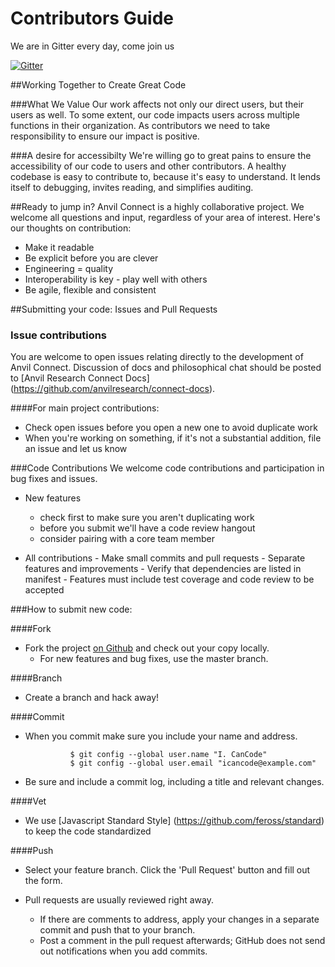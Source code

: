 # Contributors Guide


We are in Gitter every day, come join us

[![Gitter](https://badges.gitter.im/anvilresearch/connect.svg)](https://gitter.im/anvilresearch/connect)

##Working Together to Create Great Code

###What We Value
Our work affects not only our direct users, but their users as well. To some extent, our code impacts users across multiple functions in their organization. As contributors we need to take responsibility to ensure our impact is positive. 

###A desire for accessibilty
We're willing go to great pains to ensure the accessibility of our code to users and other contributors. A healthy codebase is easy to contribute to, because it's easy to understand. It lends itself to debugging, invites reading, and simplifies auditing.

##Ready to jump in?
Anvil Connect is a highly collaborative project. We welcome all questions and input, regardless of your area of interest. Here's our thoughts on contribution:

- Make it readable
- Be explicit before you are clever 
- Engineering = quality  
- Interoperability is key - play well with others      
- Be agile, flexible and consistent
      

##Submitting your code: Issues and Pull Requests

### Issue contributions
You are welcome to open issues relating directly to the development of Anvil Connect. Discussion of docs and philosophical chat should be posted to [Anvil Research Connect Docs] (https://github.com/anvilresearch/connect-docs).

####For main project contributions: 

- Check open issues before you open a new one to avoid duplicate work
- When you're working on something, if it's not a substantial addition, file an issue and let us know

###Code Contributions
We welcome code contributions and participation in bug fixes and issues.
 
- New features
   - check first to make sure you aren't duplicating work
   - before you submit we'll have a code review hangout
   - consider pairing with a core team member  

- All contributions
       - Make small commits and pull requests
       - Separate features and improvements
       - Verify that dependencies are listed in manifest
       - Features must include test coverage and code review to be accepted


###How to submit new code:

####Fork
- Fork the project [on Github](https://github.com/anvilresearch) and check out your copy locally.
	- For new features and bug fixes, use the master branch.
	
####Branch
- Create a branch and hack away!
	
####Commit
- When you commit make sure you include your name and address.

				$ git config --global user.name "I. CanCode"
				$ git config --global user.email "icancode@example.com"
- Be sure and include a commit log, including a title and relevant changes.

####Vet
- We use [Javascript Standard Style] (https://github.com/feross/standard) to keep the code standardized

####Push
- Select your feature branch. Click the 'Pull Request' button and fill out the form.

- Pull requests are usually reviewed right away. 
	- If there are comments to address, apply your changes in a separate commit and push that to your branch. 
	- Post a comment in the pull request afterwards; GitHub does not send out notifications when you add commits.